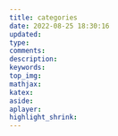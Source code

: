 ```yaml
---
title: categories
date: 2022-08-25 18:30:16
updated:
type:
comments:
description:
keywords:
top_img:
mathjax:
katex:
aside:
aplayer:
highlight_shrink:
---
```




